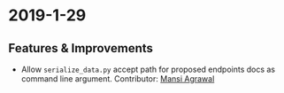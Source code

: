 

2019-1-29
=======================

Features & Improvements
-----------------------

- Allow `serialize_data.py` accept path for proposed endpoints docs as command line argument.
  Contributor: [Mansi Agrawal](https://github.com/mansiag/)
